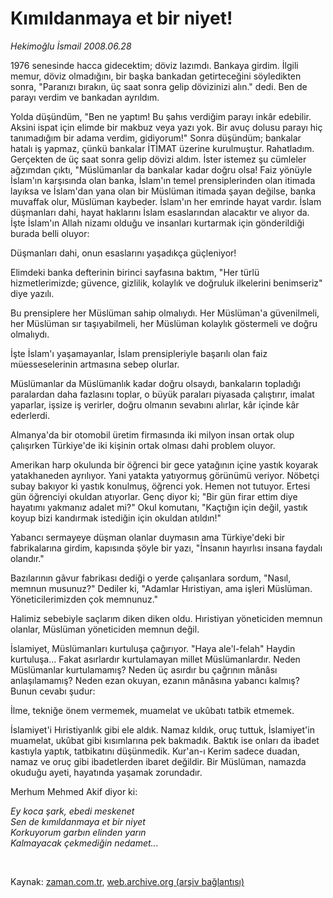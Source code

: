 # Kımıldanmaya et bir niyet!

*Hekimoğlu İsmail 2008.06.28*

<tr><td class="metin" colspan="2" style="padding-top: 20px; padding-left: 5px; padding-right: 10px;">1976 senesinde hacca gidecektim; döviz lazımdı. Bankaya girdim. İlgili memur, döviz olmadığını, bir başka bankadan getirteceğini söyledikten sonra, "Paranızı bırakın, üç saat sonra gelip dövizinizi alın." dedi. Ben de parayı verdim ve bankadan ayrıldım.</td></tr><tr><td class="metin" colspan="2" style="padding-top: 20px; padding-left: 5px; padding-right: 10px;"><p>Yolda düşündüm, "Ben ne yaptım! Bu şahıs verdiğim parayı inkâr edebilir. Aksini ispat için elimde bir makbuz veya yazı yok. Bir avuç dolusu parayı hiç tanımadığım bir adama verdim, gidiyorum!" Sonra düşündüm; bankalar hatalı iş yapmaz, çünkü bankalar İTİMAT üzerine kurulmuştur. Rahatladım. Gerçekten de üç saat sonra gelip dövizi aldım. İster istemez şu cümleler ağzımdan çıktı, "Müslümanlar da bankalar kadar doğru olsa! Faiz yönüyle İslam'ın karşısında olan banka, İslam'ın temel prensiplerinden olan itimada layıksa ve İslam'dan yana olan bir Müslüman itimada şayan değilse, banka muvaffak olur, Müslüman kaybeder. İslam'ın her emrinde hayat vardır. İslam düşmanları dahi, hayat haklarını İslam esaslarından alacaktır ve alıyor da. İşte İslam'ın Allah nizamı olduğu ve insanları kurtarmak için gönderildiği burada belli oluyor: 
<p>Düşmanları dahi, onun esaslarını yaşadıkça güçleniyor! 
<p>Elimdeki banka defterinin birinci sayfasına baktım, "Her türlü hizmetlerimizde; güvence, gizlilik, kolaylık ve doğruluk ilkelerini benimseriz" diye yazılı. 
<p>Bu prensiplere her Müslüman sahip olmalıydı. Her Müslüman'a güvenilmeli, her Müslüman sır taşıyabilmeli, her Müslüman kolaylık göstermeli ve doğru olmalıydı. 
<p>İşte İslam'ı yaşamayanlar, İslam prensipleriyle başarılı olan faiz müesseselerinin artmasına sebep olurlar. 
<p>Müslümanlar da Müslümanlık kadar doğru olsaydı, bankaların topladığı paralardan daha fazlasını toplar, o büyük paraları piyasada çalıştırır, imalat yaparlar, işsize iş verirler, doğru olmanın sevabını alırlar, kâr içinde kâr ederlerdi. 
<p>Almanya'da bir otomobil üretim firmasında iki milyon insan ortak olup çalışırken Türkiye'de iki kişinin ortak olması dahi problem oluyor.
<p>Amerikan harp okulunda bir öğrenci bir gece yatağının içine yastık koyarak yatakhaneden ayrılıyor. Yani yatakta yatıyormuş görünümü veriyor. Nöbetçi subay bakıyor ki yastık konulmuş, öğrenci yok. Hemen not tutuyor. Ertesi gün öğrenciyi okuldan atıyorlar. Genç diyor ki; "Bir gün firar ettim diye hayatımı yakmanız adalet mi?" Okul komutanı, "Kaçtığın için değil, yastık koyup bizi kandırmak istediğin için okuldan atıldın!" 
<p>Yabancı sermayeye düşman olanlar duymasın ama Türkiye'deki bir fabrikalarına girdim, kapısında şöyle bir yazı, "İnsanın hayırlısı insana faydalı olandır." 
<p>Bazılarının gâvur fabrikası dediği o yerde çalışanlara sordum, "Nasıl, memnun musunuz?" Dediler ki, "Adamlar Hıristiyan, ama işleri Müslüman. Yöneticilerimizden çok memnunuz." 
<p>Halimiz sebebiyle saçlarım diken diken oldu. Hıristiyan yöneticiden memnun olanlar, Müslüman yöneticiden memnun değil. 
<p>İslamiyet, Müslümanları kurtuluşa çağırıyor. "Haya ale'l-felah" Haydin kurtuluşa... Fakat asırlardır kurtulamayan millet Müslümanlardır. Neden Müslümanlar kurtulamamış? Neden üç asırdır bu çağrının mânâsı anlaşılamamış? Neden ezan okuyan, ezanın mânâsına yabancı kalmış? Bunun cevabı şudur: 
<p>İlme, tekniğe önem vermemek, muamelat ve ukûbatı tatbik etmemek. 
<p>İslamiyet'i Hıristiyanlık gibi ele aldık. Namaz kıldık, oruç tuttuk, İslamiyet'in muamelat, ukûbat gibi kısımlarına pek bakmadık. Baktık ise onları da ibadet kastıyla yaptık, tatbikatını düşünmedik. Kur'an-ı Kerim sadece duadan, namaz ve oruç gibi ibadetlerden ibaret değildir. Bir Müslüman, namazda okuduğu ayeti, hayatında yaşamak zorundadır. 
<p>Merhum Mehmed Akif diyor ki:
<i><p>Ey koca şark, ebedi meskenet 
<br/>Sen de kımıldanmaya et bir niyet 
<br/>Korkuyorum garbın elinden yarın
<br/>Kalmayacak çekmediğin nedamet...</p></i><br/></p></p></p></p></p></p></p></p></p></p></p></p></p></p></p></td></tr>

Kaynak: [zaman.com.tr](http://zaman.com.tr/yazar.do?yazino=707468), [web.archive.org (arşiv bağlantısı)](http://web.archive.org/web/20080828130029/http://zaman.com.tr:80/yazar.do?yazino=707468)
